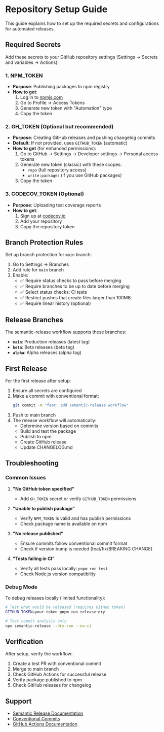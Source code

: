 # Repository Setup Guide

This guide explains how to set up the required secrets and configurations for automated releases.

## Required Secrets

Add these secrets to your GitHub repository settings (Settings → Secrets and variables → Actions):

### 1. NPM_TOKEN
- **Purpose**: Publishing packages to npm registry
- **How to get**:
  1. Log in to [npmjs.com](https://www.npmjs.com/)
  2. Go to Profile → Access Tokens
  3. Generate new token with "Automation" type
  4. Copy the token

### 2. GH_TOKEN (Optional but recommended)
- **Purpose**: Creating GitHub releases and pushing changelog commits
- **Default**: If not provided, uses `GITHUB_TOKEN` (automatic)
- **How to get** (for enhanced permissions):
  1. Go to GitHub → Settings → Developer settings → Personal access tokens
  2. Generate new token (classic) with these scopes:
     - `repo` (full repository access)
     - `write:packages` (if you use GitHub packages)
  3. Copy the token

### 3. CODECOV_TOKEN (Optional)
- **Purpose**: Uploading test coverage reports
- **How to get**:
  1. Sign up at [codecov.io](https://codecov.io/)
  2. Add your repository
  3. Copy the repository token

## Branch Protection Rules

Set up branch protection for `main` branch:

1. Go to Settings → Branches
2. Add rule for `main` branch
3. Enable:
   - ✅ Require status checks to pass before merging
   - ✅ Require branches to be up to date before merging
   - ✅ Select status checks: CI tests
   - ✅ Restrict pushes that create files larger than 100MB
   - ✅ Require linear history (optional)

## Release Branches

The semantic-release workflow supports these branches:

- **`main`**: Production releases (latest tag)
- **`beta`**: Beta releases (beta tag)  
- **`alpha`**: Alpha releases (alpha tag)

## First Release

For the first release after setup:

1. Ensure all secrets are configured
2. Make a commit with conventional format:
   ```bash
   git commit -m "feat: add semantic-release workflow"
   ```
3. Push to main branch
4. The release workflow will automatically:
   - Determine version based on commits
   - Build and test the package
   - Publish to npm
   - Create GitHub release
   - Update CHANGELOG.md

## Troubleshooting

### Common Issues

1. **"No GitHub token specified"**
   - Add `GH_TOKEN` secret or verify `GITHUB_TOKEN` permissions

2. **"Unable to publish package"**
   - Verify `NPM_TOKEN` is valid and has publish permissions
   - Check package name is available on npm

3. **"No release published"**
   - Ensure commits follow conventional commit format
   - Check if version bump is needed (feat/fix/BREAKING CHANGE)

4. **"Tests failing in CI"**
   - Verify all tests pass locally: `pnpm run test`
   - Check Node.js version compatibility

### Debug Mode

To debug releases locally (limited functionality):

```bash
# Test what would be released (requires GitHub token)
GITHUB_TOKEN=your-token pnpm run release:dry

# Test commit analysis only
npx semantic-release --dry-run --no-ci
```

## Verification

After setup, verify the workflow:

1. Create a test PR with conventional commit
2. Merge to main branch
3. Check GitHub Actions for successful release
4. Verify package published to npm
5. Check GitHub releases for changelog

## Support

- [Semantic Release Documentation](https://semantic-release.gitbook.io/)
- [Conventional Commits](https://www.conventionalcommits.org/)
- [GitHub Actions Documentation](https://docs.github.com/en/actions)